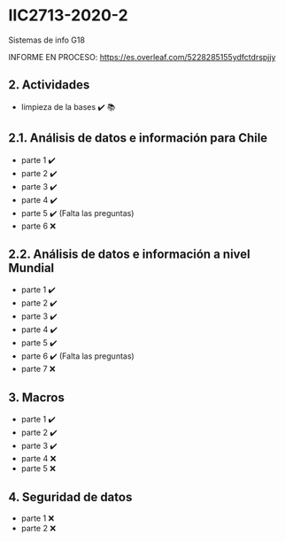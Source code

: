# IIC2713-2020-2
Sistemas de info G18

INFORME EN PROCESO: https://es.overleaf.com/5228285155ydfctdrspjjy

## 2. Actividades 
* limpieza de la bases :heavy_check_mark: :books:
## 2.1. Análisis de datos e información para Chile
* parte 1 :heavy_check_mark:
* parte 2 :heavy_check_mark:
* parte 3 :heavy_check_mark:
* parte 4 :heavy_check_mark:
* parte 5 :heavy_check_mark: (Falta las preguntas)
* parte 6 :x:

## 2.2. Análisis de datos e información a nivel Mundial
* parte 1 :heavy_check_mark:
* parte 2 :heavy_check_mark:
* parte 3 :heavy_check_mark:
* parte 4 :heavy_check_mark:
* parte 5 :heavy_check_mark:
* parte 6 :heavy_check_mark: (Falta las preguntas)
* parte 7 :x:

## 3. Macros
* parte 1 :heavy_check_mark:
* parte 2 :heavy_check_mark:
* parte 3 :heavy_check_mark:
* parte 4 :x:
* parte 5 :x:

## 4. Seguridad de datos
* parte 1 :x:
* parte 2 :x:
